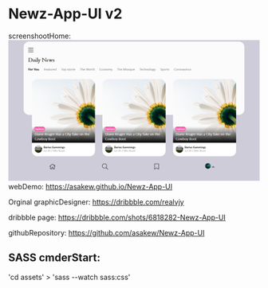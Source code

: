 # Newz-App-UI v2

screenshootHome: ![screenshoot](https://github.com/asakew/Newz-App-UI/blob/master/assets/img/image_2020-07-15_21-05-28%20(2).png?raw=true "screenshoot demo")
webDemo: https://asakew.github.io/Newz-App-UI

Orginal graphicDesigner: https://dribbble.com/realvjy

dribbble page: https://dribbble.com/shots/6818282-Newz-App-UI

githubRepository: https://github.com/asakew/Newz-App-UI



## SASS cmderStart:
'cd assets' > 'sass --watch sass:css'
